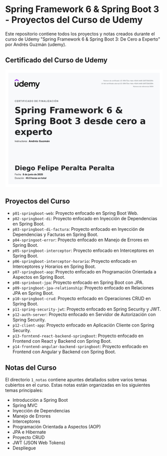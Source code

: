 # Spring Framework 6 & Spring Boot 3 - Proyectos del Curso de Udemy

Este repositorio contiene todos los proyectos y notas creados durante el curso de Udemy "Spring Framework 6 & Spring Boot 3: De Cero a Experto" por Andrés Guzmán (udemy).

## Certificado del Curso de Udemy
![Certificado del Curso de Udemy](certificado/UC-99fc72ec-4abc-40d4-b4d8-2d5733b029fe.jpg)

## Proyectos del Curso
- `p01-springboot-web`: Proyecto enfocado en Spring Boot Web.
- `p02-springboot-di`: Proyecto enfocado en Inyección de Dependencias en Spring Boot.
- `p03-springboot-di-factura`: Proyecto enfocado en Inyección de Dependencias y Facturas en Spring Boot.
- `p04-springoot-error`: Proyecto enfocado en Manejo de Errores en Spring Boot.
- `p05-springboot-interceptor`: Proyecto enfocado en Interceptores en Spring Boot.
- `p06-springboot-interceptor-horario`: Proyecto enfocado en Interceptores y Horarios en Spring Boot.
- `p07-springboot-aop`: Proyecto enfocado en Programación Orientada a Aspectos en Spring Boot.
- `p08-sprinboot-jpa`: Proyecto enfocado en Spring Boot con JPA.
- `p09-springboot-jpa-relationship`: Proyecto enfocado en Relaciones JPA en Spring Boot.
- `p10-springboot-crud`: Proyecto enfocado en Operaciones CRUD en Spring Boot.
- `p11-spring-security-jwt`: Proyecto enfocado en Spring Security y JWT.
- `p12-auth-server`: Proyecto enfocado en Servidor de Autorización con Spring Security.
- `p12-client-app`: Proyecto enfocado en Aplicación Cliente con Spring Security.
- `p13-forntend-react-backend-springboot`: Proyecto enfocado en Frontend con React y Backend con Spring Boot.
- `p14-frontend-angular-backend-springboot`: Proyecto enfocado en Frontend con Angular y Backend con Spring Boot.

## Notas del Curso
El directorio `1_notas` contiene apuntes detallados sobre varios temas cubiertos en el curso. Estas notas están organizadas en los siguientes temas principales:
- Introducción a Spring Boot
- Spring MVC
- Inyección de Dependencias
- Manejo de Errores
- Interceptores
- Programación Orientada a Aspectos (AOP)
- JPA e Hibernate
- Proyecto CRUD
- JWT (JSON Web Tokens)
- Despliegue